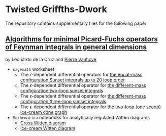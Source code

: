 # Twisted Griffths-Dwork

The repository contains supplementary files for the following paper 


[Algorithms for minimal Picard-Fuchs operators of Feynman integrals in general dimensions](XXX)
------------
by Leonardo de la Cruz and [Pierre Vanhove](https://pierrevanhove.github.io/)


* `sagemath` worksheet
  * The $\epsilon$-dependent differential operators for [the equal-mass configuration Sunset
  integrals up to 20 loop order](Worksheet/Sunset-1mass-Epsilon.ipynb)
  * The $\epsilon$-dependent differential operator for [the different-mass configuration two-loop sunset
  integrals](Worksheet/Sunset-Twoloop-3mass-Epsilon.ipynb)
  * The $\epsilon$-dependent differential operator for [the different-mass configuration three-loop sunset
  integrals](Worksheet/Sunset-Threeloop-Epsilon.ipynb)
  * The $\epsilon$-dependent differential operator for [the two-loop (one scoop) ice-cream cone graph](Worksheet/IceCream-Epsilon.ipynb)
* `Mathematica` notebooks for analytically regulated Witten diagrams
  * [Cross Witten diagram](Mathematica/Cross-AdS.nb)
  * [Ice-cream Witten diagram](Mathematica/Icecream-AdS.nb)     
